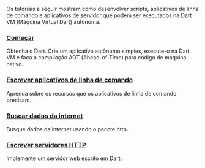 <!-- ia-translate: true -->
Os tutoriais a seguir mostram como desenvolver scripts, aplicativos
de linha de comando e aplicativos de servidor que podem ser executados na Dart VM (Máquina Virtual Dart) autônoma.

<div class="card-grid">
  <div class="card">
    <h3 class="no_toc"><a href="/tutorials/server/get-started">Começar</a></h3>
    <p>Obtenha o Dart. Crie um aplicativo autônomo simples, execute-o na
    Dart VM e faça a compilação AOT (Ahead-of-Time) para código de máquina nativo.</p>
  </div>
  <div class="card">
    <h3 class="no_toc"><a href="/tutorials/server/cmdline">Escrever aplicativos de linha de comando</a></h3>
    <p>Aprenda sobre os recursos que os aplicativos de linha de comando precisam.</p>
  </div>
  <div class="card">
    <h3 class="no_toc"><a href="/tutorials/server/fetch-data">Buscar dados da internet</a></h3>
    <p>Busque dados da internet usando o pacote http.</p>
  </div>
  <div class="card">
    <h3 class="no_toc"><a href="/tutorials/server/httpserver">Escrever servidores HTTP</a></h3>
    <p>Implemente um servidor web escrito em Dart.</p>
  </div>
</div>
